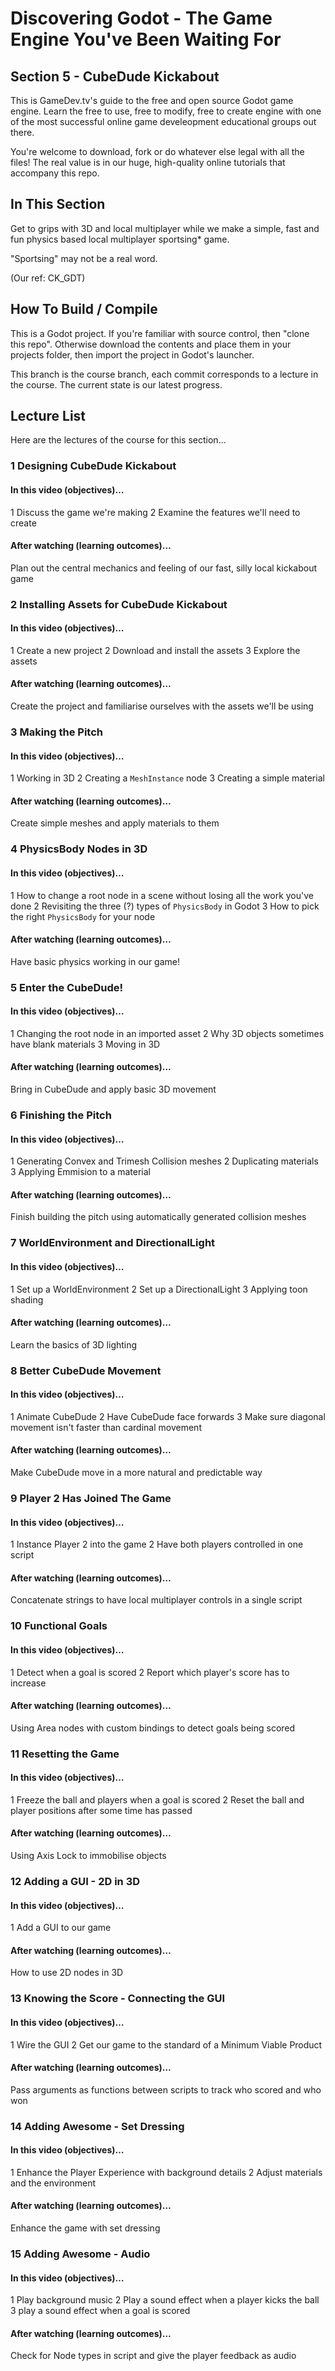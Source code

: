 # Discovering Godot - The Game Engine You've Been Waiting For

## Section 5 - CubeDude Kickabout

This is GameDev.tv's guide to the free and open source Godot game engine.  Learn the free to use, free to modify, free to create engine with one of the most successful online game develeopment educational groups out there.

You're welcome to download, fork or do whatever else legal with all the files! The real value is in our huge, high-quality online tutorials that accompany this repo.


## In This Section

Get to grips with 3D and local multiplayer while we make a simple, fast and fun physics based local multiplayer sportsing* game.

"Sportsing" may not be a real word.

(Our ref: CK_GDT)


## How To Build / Compile
This is a Godot project. If you're familiar with source control, then "clone this repo". Otherwise download the contents and place them in your projects folder, then import the project in Godot's launcher.

This branch is the course branch, each commit corresponds to a lecture in the course. The current state is our latest progress.


## Lecture List
Here are the lectures of the course for this section...


### 1 Designing CubeDude Kickabout
#### In this video (objectives)…
1 Discuss the game we're making
2 Examine the features we'll need to create

#### After watching (learning outcomes)…
Plan out the central mechanics and feeling of our fast, silly local kickabout game


### 2 Installing Assets for CubeDude Kickabout
#### In this video (objectives)…
1 Create a new project
2 Download and install the assets
3 Explore the assets

#### After watching (learning outcomes)…
Create the project and familiarise ourselves with the assets we'll be using


### 3 Making the Pitch
#### In this video (objectives)…
1 Working in 3D
2 Creating a ``MeshInstance`` node
3 Creating a simple material

#### After watching (learning outcomes)…
Create simple meshes and apply materials to them


### 4 PhysicsBody Nodes in 3D
#### In this video (objectives)…
1 How to change a root node in a scene without losing all the work you've done
2 Revisiting the three (?) types of ``PhysicsBody`` in Godot
3 How to pick the right ``PhysicsBody`` for your node

#### After watching (learning outcomes)…
Have basic physics working in our game!


### 5 Enter the CubeDude!
#### In this video (objectives)…
1 Changing the root node in an imported asset
2 Why 3D objects sometimes have blank materials
3 Moving in 3D

#### After watching (learning outcomes)…
Bring in CubeDude and apply basic 3D movement


### 6 Finishing the Pitch
#### In this video (objectives)…
1 Generating Convex and Trimesh Collision meshes
2 Duplicating materials
3 Applying Emmision to a material

#### After watching (learning outcomes)…
Finish building the pitch using automatically generated collision meshes


### 7 WorldEnvironment and DirectionalLight
#### In this video (objectives)…
1 Set up a WorldEnvironment
2 Set up a DirectionalLight
3 Applying toon shading

#### After watching (learning outcomes)…
Learn the basics of 3D lighting


### 8 Better CubeDude Movement
#### In this video (objectives)…
1 Animate CubeDude
2 Have CubeDude face forwards
3 Make sure diagonal movement isn't faster than cardinal movement

#### After watching (learning outcomes)…
Make CubeDude move in a more natural and predictable way


### 9 Player 2 Has Joined The Game
#### In this video (objectives)…
1 Instance Player 2 into the game
2 Have both players controlled in one script

#### After watching (learning outcomes)…
Concatenate strings to have local multiplayer controls in a single script


### 10 Functional Goals
#### In this video (objectives)…
1 Detect when a goal is scored
2 Report which player's score has to increase

#### After watching (learning outcomes)…
Using Area nodes with custom bindings to detect goals being scored


### 11 Resetting the Game
#### In this video (objectives)…
1 Freeze the ball and players when a goal is scored
2 Reset the ball and player positions after some time has passed

#### After watching (learning outcomes)…
Using Axis Lock to immobilise objects


### 12 Adding a GUI - 2D in 3D
#### In this video (objectives)…
1 Add a GUI to our game

#### After watching (learning outcomes)…
How to use 2D nodes in 3D


### 13 Knowing the Score - Connecting the GUI
#### In this video (objectives)…
1 Wire the GUI
2 Get our game to the standard of a Minimum Viable Product

#### After watching (learning outcomes)…
Pass arguments as functions between scripts to track who scored and who won


### 14 Adding Awesome - Set Dressing
#### In this video (objectives)…
1 Enhance the Player Experience with background details
2 Adjust materials and the environment

#### After watching (learning outcomes)…
Enhance the game with set dressing


### 15 Adding Awesome - Audio
#### In this video (objectives)…
1 Play background music
2 Play a sound effect when a player kicks the ball
3 play a sound effect when a goal is scored

#### After watching (learning outcomes)…
Check for Node types in script and give the player feedback as audio
